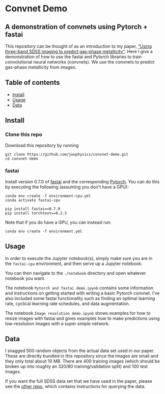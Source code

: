 # Convnet Demo
## A demonstration of convnets using Pytorch + fastai

This repository can be thought of as an introduction to my paper, 
["Using three-band SDSS imaging to predict gas-phase metallicity"](https://arxiv.org/abs/1810.12913). 
Here I give a demonstration of how to use the fastai and Pytorch 
libraries to train convolutional neural networks (convnets). We use the
convnets to predict gas-phase metallicity from images.

## Table of contents
- [Install](#install)
- [Usage](#usage)
- [Data](#data)

## Install

### Clone this repo

Download this repository by running
```
git clone https://github.com/jwuphysics/convnet-demo.git
cd convnet-demo
```

### fastai

Install version 0.7.0 of [fastai](https://github.com/fastai/fastai)
and the corresponding [Pytorch](https://pytorch.org/). You can do this
by executing the following (assuming you don't have a GPU):

```
conda env create -f environment-cpu.yml
conda activate fastai-cpu

pip install fastai==0.7.0
pip install torchtext==0.2.3
```

Note that if you do have a GPU, you can instead run: 
```
conda env create -f environment.yml
```

## Usage
In order to execute the Jupyter notebook(s), simply make sure you are in 
the `fastai-cpu` environment, and then serve up a Jupyter notebook.

You can then navigate to the `./notebook` directory and open whatever
notebook you want.

The notebook `Pytorch and fastai demo.ipynb` contains some information
and instructions on getting started with writing a basic Pytorch convnet.
I've also included some fastai functionality such as finding an optimal
learning rate, cyclical learning rate schedules, and data augmentation.

The notebook `Image resolution demo.ipynb` shows examples for how to 
resize images with fastai and gives examples how to make predictions 
using low-resolution images with a super simple network.

## Data
I snagged 500 random objects from the actual data set used in our paper. 
These are directly bundled in this repository since the images are small 
and they only total about 10 MB. There are 400 training images (which 
should be broken up into roughly an 320/80 training/validation split) 
and 100 test images.

If you want the full SDSS data set that we have used in the paper, please
see the [other repo](https://github.com/jwuphysics/galaxy-cnns), which 
contains instructions for querying the data.
